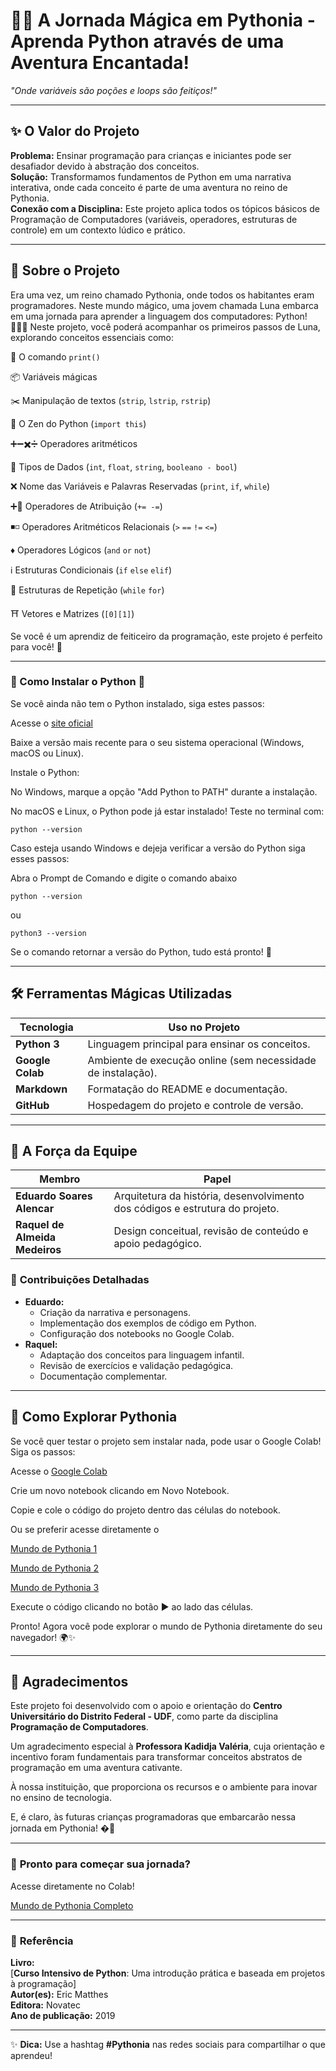 # 🏰🐍 **A Jornada Mágica em Pythonia** - Aprenda Python através de uma Aventura Encantada!  
 
*"Onde variáveis são poções e loops são feitiços!"*  

---

## ✨ **O Valor do Projeto**  
**Problema:** Ensinar programação para crianças e iniciantes pode ser desafiador devido à abstração dos conceitos.  
**Solução:** Transformamos fundamentos de Python em uma narrativa interativa, onde cada conceito é parte de uma aventura no reino de Pythonia.  
**Conexão com a Disciplina:** Este projeto aplica todos os tópicos básicos de Programação de Computadores (variáveis, operadores, estruturas de controle) em um contexto lúdico e prático.  

---

## 📖 **Sobre o Projeto**  
Era uma vez, um reino chamado Pythonia, onde todos os habitantes eram programadores. Neste mundo mágico, uma jovem chamada Luna embarca em uma jornada para aprender a linguagem dos computadores: Python! 🧙‍♂️✨
  Neste projeto, você poderá acompanhar os primeiros passos de Luna, explorando conceitos essenciais como:
  
  📢 O comando `print()`
  
  📦 Variáveis mágicas
  
  ✂️ Manipulação de textos (`strip`, `lstrip`, `rstrip`)
  
  📜 O Zen do Python (`import this`)
  
  ➕➖✖️➗ Operadores aritméticos

  🎲 Tipos de Dados (`int`, `float`, `string`, `booleano - bool`)

  ❌ Nome das Variáveis e Palavras Reservadas (`print`, `if`, `while`)

  ➕🟰 Operadores de Atribuição (`+= -=`)

  ◾◽ Operadores Aritméticos Relacionais (`>` `==` `!=` `<=`)

  ♦️ Operadores Lógicos (`and` `or` `not`)

  ℹ️ Estruturas Condicionais (`if` `else` `elif`)

  🔁 Estruturas de Repetição (`while` `for`)

  ⛩️ Vetores e Matrizes (`[0][1]`)


  Se você é um aprendiz de feiticeiro da programação, este projeto é perfeito para você! 🚀

---

### 🔧 Como Instalar o Python 🐍

  Se você ainda não tem o Python instalado, siga estes passos:
  
  Acesse o [site oficial](https://www.python.org/downloads/)
  
  Baixe a versão mais recente para o seu sistema operacional (Windows, macOS ou Linux).
  
  Instale o Python:
  
  No Windows, marque a opção "Add Python to PATH" durante a instalação.
  
  No macOS e Linux, o Python pode já estar instalado! Teste no terminal com:
  
  `python --version`
  
  Caso esteja usando Windows e dejeja verificar a versão do Python siga esses passos:
  
  Abra o Prompt de Comando e digite o comando abaixo
  
  `python --version`
  
  ou
  
  `python3 --version`
  
  Se o comando retornar a versão do Python, tudo está pronto! 🎉

---

## 🛠️ **Ferramentas Mágicas Utilizadas**  
| Tecnologia          | Uso no Projeto                                                                 |
|---------------------|--------------------------------------------------------------------------------|
| **Python 3**        | Linguagem principal para ensinar os conceitos.                                |
| **Google Colab**    | Ambiente de execução online (sem necessidade de instalação).                  |
| **Markdown**        | Formatação do README e documentação.                                          |
| **GitHub**          | Hospedagem do projeto e controle de versão.                                   |

---

## 👥 **A Força da Equipe**  
| Membro                      | Papel                                                                         |
|-----------------------------|-------------------------------------------------------------------------------|
| **Eduardo Soares Alencar**  | Arquitetura da história, desenvolvimento dos códigos e estrutura do projeto. |
| **Raquel de Almeida Medeiros** | Design conceitual, revisão de conteúdo e apoio pedagógico.                 |

### 🧩 **Contribuições Detalhadas**  
- **Eduardo:**  
  - Criação da narrativa e personagens.  
  - Implementação dos exemplos de código em Python.  
  - Configuração dos notebooks no Google Colab.  
- **Raquel:**  
  - Adaptação dos conceitos para linguagem infantil.  
  - Revisão de exercícios e validação pedagógica.  
  - Documentação complementar.  

---

## 🚀 **Como Explorar Pythonia**  

  Se você quer testar o projeto sem instalar nada, pode usar o Google Colab! Siga os passos:
  
  Acesse o [Google Colab](https://colab.research.google.com/)
  
  Crie um novo notebook clicando em Novo Notebook.
  
  Copie e cole o código do projeto dentro das células do notebook.
  
  Ou se preferir acesse diretamente o 
  
  [Mundo de Pythonia 1](https://colab.research.google.com/drive/1G6an8TZK_wDTWrh5YWkg5jsA0Xi3WoJ6?usp=sharing)
  
  [Mundo de Pythonia 2](https://colab.research.google.com/drive/1-mQPIDc31FoP3ofBYCdtT5iOE5puS4NB?usp=sharing)

  [Mundo de Pythonia 3](https://colab.research.google.com/drive/1WplrhNaSDLW2DtfnzL5viVTT20d7SQah?usp=sharing)
  
  Execute o código clicando no botão ▶️ ao lado das células.
  
  Pronto! Agora você pode explorar o mundo de Pythonia diretamente do seu navegador! 🌍✨

---

## 🌟 **Agradecimentos**  

Este projeto foi desenvolvido com o apoio e orientação do **Centro Universitário do Distrito Federal - UDF**, como parte da disciplina **Programação de Computadores**.  

Um agradecimento especial à **Professora Kadidja Valéria**, cuja orientação e incentivo foram fundamentais para transformar conceitos abstratos de programação em uma aventura cativante.  

À nossa instituição, que proporciona os recursos e o ambiente para inovar no ensino de tecnologia.  

E, é claro, às futuras crianças programadoras que embarcarão nessa jornada em Pythonia! �🐍 

---

### 🔮 **Pronto para começar sua jornada?**  

Acesse diretamente no Colab!  
    
[Mundo de Pythonia Completo](https://colab.research.google.com/drive/1_E3LMO6nxr5zb2uA7wcTKtwXNsy2rU5k?usp=sharing)

--- 

### 📔 **Referência**  
**Livro:**  
[**Curso Intensivo de Python**: Uma introdução prática e baseada em projetos à programação]  
**Autor(es):** Eric Matthes  
**Editora:** Novatec  
**Ano de publicação:** 2019


---

✨ **Dica:** Use a hashtag **#Pythonia** nas redes sociais para compartilhar o que aprendeu!  
